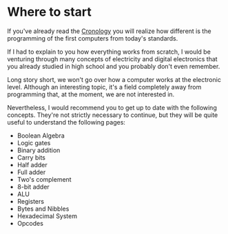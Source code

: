# Where to start

If you've already read the [Cronology](../tutorial/cronology.md) you will realize how different is the programming of the first computers from today's standards.

If I had to explain to you how everything works from scratch, I would be venturing through many concepts of electricity and digital electronics that you already studied in high school and you probably don't even remember.

Long story short, we won't go over how a computer works at the electronic level. Although an interesting topic, it's a field completely away from programming that, at the moment, we are not interested in.

Nevertheless, I would recommend you to get up to date with the following concepts. They're not strictly necessary to continue, but they will be quite useful to understand the following pages:

- Boolean Algebra
- Logic gates
- Binary addition
- Carry bits
- Half adder
- Full adder
- Two's complement
- 8-bit adder
- ALU
- Registers
- Bytes and Nibbles
- Hexadecimal System
- Opcodes